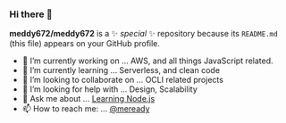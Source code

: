 ### Hi there 👋

**meddy672/meddy672** is a ✨ _special_ ✨ repository because its `README.md` (this file) appears on your GitHub profile.

- 🔭 I’m currently working on ... AWS, and all things JavaScript related.
- 🌱 I’m currently learning ... Serverless, and clean code
- 👯 I’m looking to collaborate on ... OCLI related projects
- 🤔 I’m looking for help with ... Design, Scalability
- 💬 Ask me about ... [Learning Node.js](https://dev.to/meddy672)
- 📫 How to reach me: ... [@meready](https://twitter.com/MEready)

